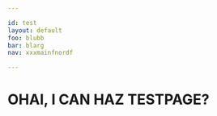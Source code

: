 ```yaml
---

id: test
layout: default
foo: blubb
bar: blarg
nav: xxxmainfnordf

---
```


# OHAI, I CAN HAZ TESTPAGE?
